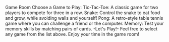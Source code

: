 Game Room
Choose a Game to Play:
Tic-Tac-Toe: A classic game for two players to compete for three in a row.
Snake: Control the snake to eat food and grow, while avoiding walls and yourself!
Pong: A retro-style table tennis game where you can challenge a friend or the computer.
Memory: Test your memory skills by matching pairs of cards.
                              -Let's Play!-
Feel free to select any game from the list above. Enjoy your time in the game room!
